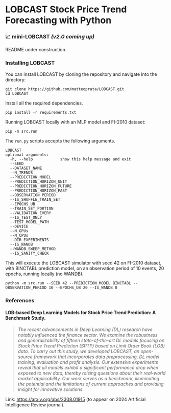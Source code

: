# LOBCAST  Stock Price Trend Forecasting with Python

### 📈 mini-LOBCAST _(v2.0 coming up)_
README under construction.

### Installing LOBCAST 

You can install LOBCAST by cloning the repository and navigate into the directory:
```
git clone https://github.com/matteoprata/LOBCAST.git
cd LOBCAST
```

Install all the required dependencies.
```
pip install -r requirements.txt
```

Running LOBCAST locally with an MLP model and FI-2010 dataset: 
```
pip -m src.run 
```

The ```run.py``` scripts accepts the following arguments.

```
LOBCAST 
optional arguments:
  -h, --help            show this help message and exit
  --SEED 
  --DATASET_NAME 
  --N_TRENDS 
  --PREDICTION_MODEL 
  --PREDICTION_HORIZON_UNIT 
  --PREDICTION_HORIZON_FUTURE 
  --PREDICTION_HORIZON_PAST 
  --OBSERVATION_PERIOD 
  --IS_SHUFFLE_TRAIN_SET 
  --EPOCHS_UB 
  --TRAIN_SET_PORTION 
  --VALIDATION_EVERY 
  --IS_TEST_ONLY 
  --TEST_MODEL_PATH 
  --DEVICE 
  --N_GPUs 
  --N_CPUs 
  --DIR_EXPERIMENTS 
  --IS_WANDB 
  --WANDB_SWEEP_METHOD 
  --IS_SANITY_CHECK 
```

This will execute the LOBCAST simulator with seed 42 on FI-2010 dataset, with BINCTABL prediction model, on an observation period of 10 events, 20 epochs, running locally (no WANDB).
```
python -m src.run --SEED 42 --PREDICTION_MODEL BINCTABL --OBSERVATION_PERIOD 10 --EPOCHS_UB 20 --IS_WANDB 0
```

### References
#### LOB-based Deep Learning Models for Stock Price Trend Prediction: A Benchmark Study.

> _The recent advancements in Deep Learning (DL) research have notably influenced the finance sector. We examine the 
> robustness and generalizability of fifteen state-of-the-art DL models focusing on Stock Price Trend Prediction (SPTP) 
> based on Limit Order Book (LOB) data. To carry out this study, we developed LOBCAST, an open-source framework that 
> incorporates data preprocessing, DL model training, evaluation and profit analysis. Our extensive experiments reveal 
> that all models exhibit a significant performance drop when exposed to new data, thereby raising questions about their 
> real-world market applicability. Our work serves as a benchmark, illuminating the potential and the limitations of current 
> approaches and providing insight for innovative solutions._
 
Link: https://arxiv.org/abs/2308.01915 (to appear on 2024 Artificial Intelligence Review journal).